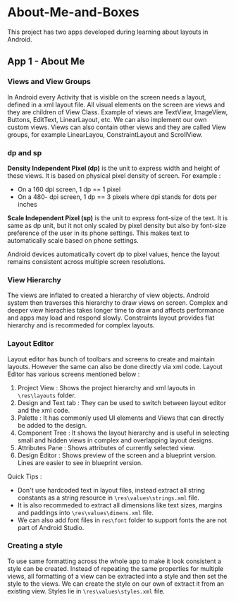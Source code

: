 # About-Me-and-Boxes
This project has two apps developed during learning about layouts in Android.

## App 1 - About Me ##

### Views and View Groups ### 
In Android every Activity that is visible on the screen needs a layout, defined in a xml layout file. All visual elements on the screen are views and they are children of View Class. Example of views are TextView, ImageView, Buttons, EditText, LinearLayout, etc. We can also implement our own custom views. Views can also contain other views and they are called View groups, for example LinearLayou, ConstraintLayout and ScrollView. 

### dp and sp ###
**Density Independent Pixel (dp)** is the unit to express width and height of these views. It is based on physical pixel density of screen. For example :
 * On a 160 dpi screen, 1 dp == 1 pixel
 * On a 480- dpi screen, 1 dp  == 3 pixels
where dpi stands for dots per inches

**Scale Independent Pixel (sp)** is the unit to express font-size of the text. It is same as dp unit, but it not only scaled by pixel density but also by font-size preference of the user in its phone settings. This makes text to automatically scale based on phone settings. 

Android devices automatically covert dp to pixel values, hence the layout remains consistent across multiple screen resolutions.

### View Hierarchy ###
The views are inflated to created a hierarchy of view objects. Android system then traverses this hierarchy to draw views on screen. Complex and deeper view hierachies takes longer time to draw and affects performance and apps may load and respond slowly. Constraints layout provides flat hierarchy and is recommeded for complex layouts.

### Layout Editor ###
Layout editor has bunch of toolbars and screens to create and maintain layouts. However the same can also be done directly via xml code. Layout Editor has various screens mentioned below : 

1. Project View : Shows the project hierarchy and xml layouts in `\res\layouts` folder.
2. Design and Text tab : They can be used to switch between layout editor and the xml code.
3. Palette : It has commonly used UI elements and Views that can directly be added to the design.
4. Component Tree : It shows the layout hierarchy and is useful in selecting small and hidden views in complex and overlapping layout designs.
5. Attributes Pane : Shows attributes of currently selected view.
6. Design Editor : Shows preview of the screen and a blueprint version. Lines are easier to see in blueprint version.

Quick Tips : 
* Don't use hardcoded text in layout files, instead extract all string constants as a string resource in `\res\values\strings.xml` file.
* It is also recommeded to extract all dimensions like text sizes, margins and paddings into `\res\values\dimens.xml` file.
* We can also add font files in `res\font` folder to support fonts the are not part of Android Studio. 

### Creating a style ###
To use same formatting across the whole app to make it look consistent a style can be created. Instead of repeating the same properties for multiple views, all formatting of a view can be extracted into a style and then set the style to the views. We can create the style on our own of extract it from an existing view. Styles lie in `\res\values\styles.xml` file.
   

